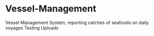 # Vessel-Management
Vessel Management System, reporting catches of seafoods on daily voyages
Testing Uploads